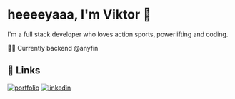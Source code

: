 
# heeeeyaaa, I'm Viktor 👋


I'm a full stack developer who loves action sports, powerlifting and coding.

👩‍💻 Currently backend @anyfin
## 🔗 Links
[![portfolio](https://img.shields.io/badge/my_portfolio-000?style=for-the-badge&logo=ko-fi&logoColor=white)](https://malmedal.dev/)
[![linkedin](https://img.shields.io/badge/linkedin-0A66C2?style=for-the-badge&logo=linkedin&logoColor=white)](https://linkedin.com/in/viktor-malmedal)

